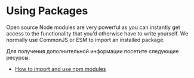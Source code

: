 # Using Packages

Open source Node modules are very powerful as you can instantly get access to the functionality that you’d otherwise have to write yourself. We normally use CommonJS or ESM to import an installed package.

Для получения дополнительной информации посетите следующие ресурсы:

- [How to import and use npm modules](https://learn.coderslang.com/0014-how-to-import-and-use-npm-modules/)
